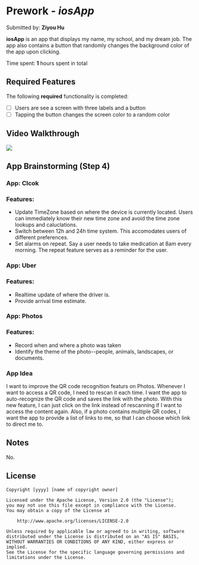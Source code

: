 # Prework - *iosApp*

Submitted by: **Ziyou Hu**

**iosApp** is an app that displays my name, my school, and my dream job. The app also contains a button that randomly changes the background color of the app upon clicking.

Time spent: **1** hours spent in total

## Required Features

The following **required** functionality is completed:

- [ ] Users are see a screen with three labels and a button
- [ ] Tapping the button changes the screen color to a random color
 
## Video Walkthrough

<div>
    <a href="https://www.loom.com/share/19a0894a89254c8788520baf4e1d6b82">
    </a>
    <a href="https://www.loom.com/share/19a0894a89254c8788520baf4e1d6b82">
      <img style="max-width:300px;" src="https://cdn.loom.com/sessions/thumbnails/19a0894a89254c8788520baf4e1d6b82-c2eaa3d4c2bbd9b6-full-play.gif">
    </a>
  </div>

## App Brainstorming (Step 4)
### App: Clcok
### Features:
- Update TimeZone based on where the device is currently located. Users can immediately know their new time zone and avoid the time zone lookups and caluclations.
- Switch between 12h and 24h time system. This accomodates users of different preferences.
- Set alarms on repeat. Say a user needs to take medication at 8am every morning. The repeat feature serves as a reminder for the user.

### App: Uber
### Features: 
- Realtime update of where the driver is.
- Provide arrival time estimate.

### App: Photos
### Features:
- Record when and where a photo was taken
- Identify the theme of the photo--people, animals, landscapes, or documents.

### App Idea

I want to improve the QR code recognition featurs on Photos.
Whenever I want to access a QR code, I need to rescan it each time. I want the app to auto-recognize the QR code and saves the link with the photo. With this new feature, I can just click on the link instead of rescanning if I want to access the content again.
Also, if a photo contains multiple QR codes, I want the app to provide a list of links to me, so that I can choose which link to direct me to.

## Notes

No.

## License

    Copyright [yyyy] [name of copyright owner]

    Licensed under the Apache License, Version 2.0 (the "License");
    you may not use this file except in compliance with the License.
    You may obtain a copy of the License at

        http://www.apache.org/licenses/LICENSE-2.0

    Unless required by applicable law or agreed to in writing, software
    distributed under the License is distributed on an "AS IS" BASIS,
    WITHOUT WARRANTIES OR CONDITIONS OF ANY KIND, either express or implied.
    See the License for the specific language governing permissions and
    limitations under the License.
